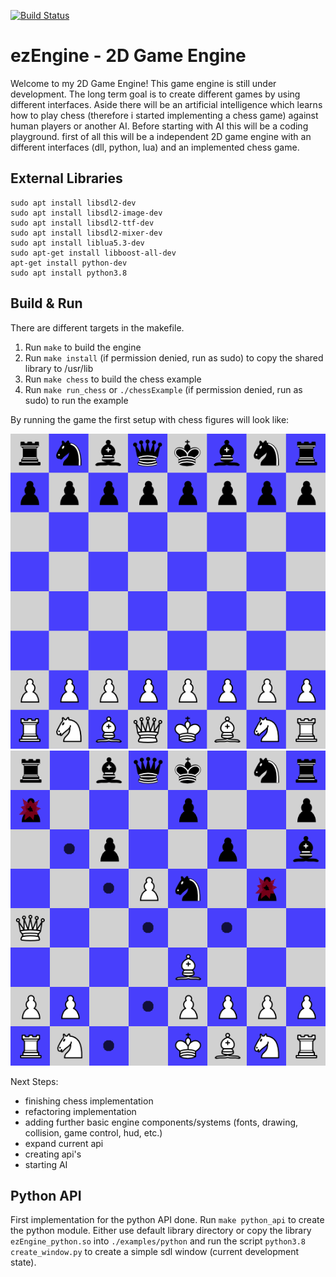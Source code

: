 [![Build Status](https://dev.azure.com/thomassedlmair/ezEngine/_apis/build/status/ThoSe1990.ezEngine?branchName=master)](https://dev.azure.com/thomassedlmair/ezEngine/_build/latest?definitionId=6&branchName=master)

# ezEngine - 2D Game Engine
  
Welcome to my 2D Game Engine! This game engine is still under development. The long term goal is to create different games by using different interfaces. Aside there will be an artificial intelligence which learns how to play chess (therefore i started implementing a chess game) against human players or another AI. Before starting with AI this will be a coding playground. first of all this will be a independent 2D game engine with an different interfaces (dll, python, lua) and an implemented chess game.
  


## External Libraries

````
sudo apt install libsdl2-dev
sudo apt install libsdl2-image-dev
sudo apt install libsdl2-ttf-dev
sudo apt install libsdl2-mixer-dev
sudo apt install liblua5.3-dev
sudo apt-get install libboost-all-dev
apt-get install python-dev
sudo apt install python3.8
````


## Build & Run
There are different targets in the makefile. 
1. Run `make` to build the engine
2. Run `make install` (if permission denied, run as sudo) to copy the shared library to /usr/lib
3. Run `make chess` to build the chess example
4. Run `make run_chess` or `./chessExample` (if permission denied, run as sudo) to run the example

By running the game the first setup with chess figures will look like: 

![first setup](./screenshots/default_setup.PNG)
![game running](./screenshots/chessgame.PNG)
  

Next Steps:
- finishing chess implementation 
- refactoring implementation
- adding further basic engine components/systems (fonts, drawing, collision, game control, hud, etc.)
- expand current api
- creating api's
- starting AI

## Python API

First implementation for the python API done. Run `make python_api` to create the python module. Either use default library directory or copy the library `ezEngine_python.so` into `./examples/python` and run the script `python3.8 create_window.py`  to create a simple sdl window (current development state).